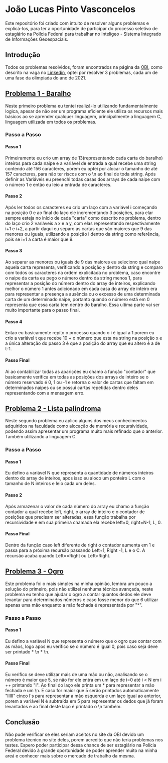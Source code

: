 # João Lucas Pinto Vasconcelos
Este repositório foi criado com intuito de resolver alguns problemas e explicá-los, para ter a oportunidade de participar do processo seletivo de estagiário na Polícia Federal para trabalhar no Inteligeo - Sistema Integrado de Informações Geoespaciais.

## Introdução
Todos os problemas resolvidos, foram encontrados na página da [OBI](https://olimpiada.ic.unicamp.br/pratique/pu/), como descrito na vaga no [Linkedin](https://www.linkedin.com/feed/update/urn:li:activity:7028742707166519296/?utm_source=share&utm_medium=member_ios), optei por resolver 3 problemas, cada um de uma fase da olimpíada do ano de 2021.

## [Problema 1 - Baralho](https://olimpiada.ic.unicamp.br/pratique/ps/2021/f1/baralho/)
Neste primeiro problema eu tentei realizá-lo utilizando fundamentalmente logica, apesar de não ser um programa eficiente ele utiliza os recursos mais básicos ao se aprender qualquer linguagem, principalmente a linguagem C, linguagem utilizada em todos os problemas.

### Passo a Passo

#### Passo 1
Primeiramente eu crio um array de 13(representando cada carta do baralho) inteiros para cada naipe e a variável de entrada a qual recebe uma string contendo até 156 caracteres, porem eu optei por alocar o tamanho de até 157 caracteres, para não ter riscos com o \n ao final de toda string. Após definir as Variáveis eu preenchi todas casas dos arrays de cada naipe com o número 1 e então eu leio a entrada de caracteres.

#### Passo 2
Após ler todos os caracteres eu crio um laço com a variável i começando na posição 0 e ao final do laço ele incrementando 3 posições, para elar sempre esteja no início de cada "carta" como descrito no problema, dentro do laço crio 2 variáveis a x e a y, com elas representando respectivamente i+1 e i+2, a partir daqui eu separo as cartas que são maiores que 9 das menores ou iguais, utilizando a posição i dentro da string como referência, pois se i=1 a carta é maior que 9.

#### Passo 3 
Ao separar as menores ou iguais de 9 das maiores eu seleciono qual naipe aquela carta representa, verificando a posição y dentro da string e comparo com todos os caracteres na ordem explicitada no problema, caso encontre o naipe da carta eu pego o número dentro da string menos 1, para representar a posição do número dentro do array de inteiros, explicando melhor o número 1 antes adicionado em cada casa do array de inteiro era para representar a presença a ausência ou o excesso de uma determinada carta de um determinado naipe, portanto quando o número está em 0 representa que essa carta tem dentro do baralho. Essa ultima parte vai ser muito importante para o passo final.

#### Passo 4
Entao eu basicamente repito o processo quando o i é igual a 1 porem eu crio a variável t que recebe 10 + o número que esta na string na posição x e a única alteração do passo 3 é que a posição do array que eu altero é a de t-1.

#### Passo Final
Ai ao contabilizar todas as aparições eu chamo a função "contador" que basicamente verifica em todas as posições dos arrays de inteiro se o número reservado é 0, 1 ou -1 e retorna o valor de cartas que faltam em determinados naipes ou se possui cartas repetidas dentro deles representando com a mensagem erro.


## [Problema 2 - Lista palíndroma](https://olimpiada.ic.unicamp.br/pratique/ps/2021/f2/lista/)
Neste segundo problema eu aplico alguns dos meus conhecimentos adquiridos na faculdade como alocação de memória e recursividade, podendo assim apresentar um programa muito mais refinado que o anterior. Também utilizando a linguagem C.


### Passo a Passo

#### Passo 1
Eu defino a variável N que representa a quantidade de números inteiros dentro do array de inteiros, apos isso eu aloco um ponteiro L com o tamanho de N inteiros e leio cada um deles.

#### Passo 2
Após armazenar o valor de cada número do array eu chamo a função contador a qual recebe left, right, o array de inteiro e o contador de posições que precisam ser alteradas, essa função trabalha por recursividade e em sua primeira chamada ela recebe left=0, right=N-1, L, 0.

#### Passo Final
Dentro da função caso left diferente de right o contador aumenta em 1 e passa para a próxima recursão passando Left+1, Right -1, L e o C. A recursão acaba quando Left==Right ou Left>Right. 


## [Problema 3 - Ogro](https://olimpiada.ic.unicamp.br/pratique/ps/2021/f3/ogro/)
Este problema foi o mais simples na minha opinião, lembra um pouco a solução do primeiro, pois não utilizei nenhuma técnica avançada, neste problema eu tenho que ajudar o ogro a contar quantos dedos ele deve levantar para determinados números e caso fosse menor do que 6 utilizar apenas uma mão enquanto a mão fechada é representada por "*".

### Passo a Passo

#### Passo 1
Eu defino a variável N que representa o número que o ogro que contar com as mãos, logo apos eu verifico se o número é igual 0, pois caso seja deve ser printado * \n * \n.

#### Passo Final
Eu verifico se deve utilizar mais de uma mão ou não, analisando se o número é maior que 5, se não for ele entra em um laço de i=0 até i < N em i ++ printando "I". Ao final do laço ele printa um * para representar a mão fechada e um \n. E caso for maior que 5 serão printados automaticamente "IIIII" cinco I's para representar a mão esquerda e um laço igual ao anterior, porem a variável N é subtraída em 5 para representar os dedos que já foram levantados e ao final deste laço é printado o \n também.


## Conclusão
Não pude verificar se eles seriam aceitos no site da OBI devido um problema técnico no site deles, porem acredito que não teria problemas nos testes. Espero poder participar dessa chance de ser estagiário na Polícia Federal devido à grande oportunidade de poder aprender muito na minha areá e conhecer mais sobre o mercado de trabalho da mesma.
